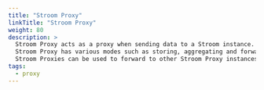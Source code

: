 ```yaml
---
title: "Stroom Proxy"
linkTitle: "Stroom Proxy"
weight: 80
description: >
  Stroom Proxy acts as a proxy when sending data to a Stroom instance.
  Stroom Proxy has various modes such as storing, aggregating and forwarding the received data.
  Stroom Proxies can be used to forward to other Stroom Proxy instances.
tags:
  - proxy
---
```



